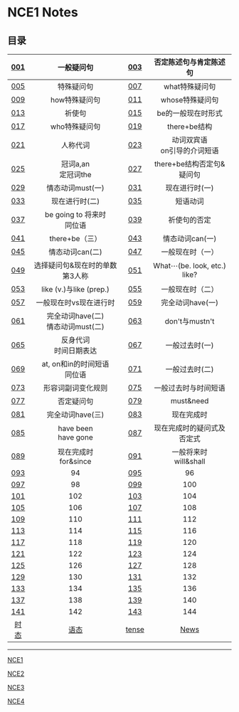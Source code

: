 # **NCE1 Notes**  
## **目录**  
| [001](https://github.com/moodHappy/HelloWorld/blob/master/NCE%20notes%20md%2FNCE%20Note1%2F001.md) | 一般疑问句 | [003](https://github.com/moodHappy/HelloWorld/blob/master/NCE%20notes%20md%2FNCE%20Note1%2F003.md) | 否定陈述句与肯定陈述句 |
|:-:|:-:|:-:|:-:|
| [005](https://github.com/moodHappy/HelloWorld/blob/master/NCE%20notes%20md%2FNCE%20Note1%2F005.md) | 特殊疑问句 | [007](https://github.com/moodHappy/HelloWorld/blob/master/NCE%20notes%20md%2FNCE%20Note1%2F007.md) | what特殊疑问句 |
| [009](https://github.com/moodHappy/HelloWorld/blob/master/NCE%20notes%20md%2FNCE%20Note1%2F009.md) | how特殊疑问句 | [011](https://github.com/moodHappy/HelloWorld/blob/master/NCE%20notes%20md%2FNCE%20Note1%2F011.md) | whose特殊疑问句 |
| [013](https://github.com/moodHappy/HelloWorld/blob/master/NCE%20notes%20md%2FNCE%20Note1%2F013.md) | 祈使句 | [015](https://github.com/moodHappy/HelloWorld/blob/master/NCE%20notes%20md%2FNCE%20Note1%2F015.md) | be的一般现在时形式 |
| [017](https://github.com/moodHappy/HelloWorld/blob/master/NCE%20notes%20md%2FNCE%20Note1%2F017.md) | who特殊疑问句 | [019](https://github.com/moodHappy/HelloWorld/blob/master/NCE%20notes%20md%2FNCE%20Note1%2F019.md) | there+be结构 |
| [021](https://github.com/moodHappy/HelloWorld/blob/master/NCE%20notes%20md%2FNCE%20Note1%2F021.md) | 人称代词 | [023](https://github.com/moodHappy/HelloWorld/blob/master/NCE%20notes%20md%2FNCE%20Note1%2F023.md) | 动词双宾语<br>on引导的介词短语 |
| [025](https://github.com/moodHappy/HelloWorld/blob/master/NCE%20notes%20md%2FNCE%20Note1%2F025.md) | 冠词a,an<br>定冠词the | [027](https://github.com/moodHappy/HelloWorld/blob/master/NCE%20notes%20md%2FNCE%20Note1%2F027.md) | there+be结构否定句&疑问句 |
| [029](https://github.com/moodHappy/HelloWorld/blob/master/NCE%20notes%20md%2FNCE%20Note1%2F029.md) | 情态动词must(一) | [031](https://github.com/moodHappy/HelloWorld/blob/master/NCE%20notes%20md%2FNCE%20Note1%2F031.md) | 现在进行时(一) |
| [033](https://github.com/moodHappy/HelloWorld/blob/master/NCE%20notes%20md%2FNCE%20Note1%2F033.md) | 现在进行时(二) | [035](https://github.com/moodHappy/HelloWorld/blob/master/NCE%20notes%20md%2FNCE%20Note1%2F035.md) | 短语动词 |
| [037](https://github.com/moodHappy/HelloWorld/blob/master/NCE%20notes%20md%2FNCE%20Note1%2F037.md) | be going to 将来时<br>同位语 | [039](https://github.com/moodHappy/HelloWorld/blob/master/NCE%20notes%20md%2FNCE%20Note1%2F039.md) | 祈使句的否定 |
| [041](https://github.com/moodHappy/HelloWorld/blob/master/NCE%20notes%20md%2FNCE%20Note1%2F041.md) | there+be（三） | [043](https://github.com/moodHappy/HelloWorld/blob/master/NCE%20notes%20md%2FNCE%20Note1%2F043.md) | 情态动词can(一) |
| [045](https://github.com/moodHappy/HelloWorld/blob/master/NCE%20notes%20md%2FNCE%20Note1%2F045.md) | 情态动词can(二) | [047](https://github.com/moodHappy/HelloWorld/blob/master/NCE%20notes%20md%2FNCE%20Note1%2F047.md) | 一般现在时（一） |
| [049](https://github.com/moodHappy/HelloWorld/blob/master/NCE%20notes%20md%2FNCE%20Note1%2F049.md) | 选择疑问句&现在时的单数第3人称 | [051](https://github.com/moodHappy/HelloWorld/blob/master/NCE%20notes%20md%2FNCE%20Note1%2F051.md) | What⋯(be. look, etc.) like?  |
| [053](https://github.com/moodHappy/HelloWorld/blob/master/NCE%20notes%20md%2FNCE%20Note1%2F053.md) | like (v.)与like (prep.)  | [055](https://github.com/moodHappy/HelloWorld/blob/master/NCE%20notes%20md%2FNCE%20Note1%2F055.md) | 一般现在时（二） |
| [057](https://github.com/moodHappy/HelloWorld/blob/master/NCE%20notes%20md%2FNCE%20Note1%2F057.md) | 一般现在时vs现在进行时 | [059](https://github.com/moodHappy/HelloWorld/blob/master/NCE%20notes%20md%2FNCE%20Note1%2F059.md) | 完全动词have(一) |
| [061](https://github.com/moodHappy/HelloWorld/blob/master/NCE%20notes%20md%2FNCE%20Note1%2F061.md) | 完全动词have(二)<br>情态动词must(二) | [063](https://github.com/moodHappy/HelloWorld/blob/master/NCE%20notes%20md%2FNCE%20Note1%2F063.md) | don't与mustn't |
| [065](https://github.com/moodHappy/HelloWorld/blob/master/NCE%20notes%20md%2FNCE%20Note1%2F065.md) | 反身代词<br>时间日期表达 | [067](https://github.com/moodHappy/HelloWorld/blob/master/NCE%20notes%20md%2FNCE%20Note1%2F067.md) | 一般过去时(一) |
| [069](https://github.com/moodHappy/HelloWorld/blob/master/NCE%20notes%20md%2FNCE%20Note1%2F069.md) | at, on和in的时间短语<br>同位语 | [071](https://github.com/moodHappy/HelloWorld/blob/master/NCE%20notes%20md%2FNCE%20Note1%2F071.md) | 一般过去时(二) |
| [073](https://github.com/moodHappy/HelloWorld/blob/master/NCE%20notes%20md%2FNCE%20Note1%2F073.md) | 形容词副词变化规则 | [075](https://github.com/moodHappy/HelloWorld/blob/master/NCE%20notes%20md%2FNCE%20Note1%2F075.md) | 一般过去时与时间短语 |
| [077](https://github.com/moodHappy/HelloWorld/blob/master/NCE%20notes%20md%2FNCE%20Note1%2F077.md) | 否定疑问句 | [079](https://github.com/moodHappy/HelloWorld/blob/master/NCE%20notes%20md%2FNCE%20Note1%2F079.md) | must&need  |
| [081](https://github.com/moodHappy/HelloWorld/blob/master/NCE%20notes%20md%2FNCE%20Note1%2F081.md) | 完全动词have(三) | [083](https://github.com/moodHappy/HelloWorld/blob/master/NCE%20notes%20md%2FNCE%20Note1%2F083.md) | 现在完成时 |
| [085](https://github.com/moodHappy/HelloWorld/blob/master/NCE%20notes%20md%2FNCE%20Note1%2F085.md) | have been<br>have gone | [087](https://github.com/moodHappy/HelloWorld/blob/master/NCE%20notes%20md%2FNCE%20Note1%2F087.md) | 现在完成时的疑问式及否定式 |
|  [089](https://github.com/moodHappy/HelloWorld/blob/master/NCE%20notes%20md%2FNCE%20Note1%2F089.md)  | 现在完成时<br>for&since | [091](https://github.com/moodHappy/HelloWorld/blob/master/NCE%20notes%20md%2FNCE%20Note1%2F091.md) | 一般将来时<br>will&shall |
| [093](https://github.com/moodHappy/HelloWorld/blob/master/NCE%20notes%20md%2FNCE%20Note1%2F93.md) | 94 | [095](https://github.com/moodHappy/HelloWorld/blob/master/NCE%20notes%20md%2FNCE%20Note1%2F95.md) | 96 |
| [097](https://github.com/moodHappy/HelloWorld/blob/master/NCE%20notes%20md%2FNCE%20Note1%2F97.md) | 98 | [099](https://github.com/moodHappy/HelloWorld/blob/master/NCE%20notes%20md%2FNCE%20Note1%2F99.md) | 100 |
| [101](https://github.com/moodHappy/HelloWorld/blob/master/NCE%20notes%20md%2FNCE%20Note1%2F101.md) | 102 | [103](https://github.com/moodHappy/HelloWorld/blob/master/NCE%20notes%20md%2FNCE%20Note1%2F103.md) | 104 |
| [105](https://github.com/moodHappy/HelloWorld/blob/master/NCE%20notes%20md%2FNCE%20Note1%2F105.md) | 106 | [107](https://github.com/moodHappy/HelloWorld/blob/master/NCE%20notes%20md%2FNCE%20Note1%2F107.md) | 108 |
| [109](https://github.com/moodHappy/HelloWorld/blob/master/NCE%20notes%20md%2FNCE%20Note1%2F109.md) | 110 | [111](https://github.com/moodHappy/HelloWorld/blob/master/NCE%20notes%20md%2FNCE%20Note1%2F111.md) | 112 |
| [113](https://github.com/moodHappy/HelloWorld/blob/master/NCE%20notes%20md%2FNCE%20Note1%2F113.md) | 114 | [115](https://github.com/moodHappy/HelloWorld/blob/master/NCE%20notes%20md%2FNCE%20Note1%2F115.md) | 116 |
| [117](https://github.com/moodHappy/HelloWorld/blob/master/NCE%20notes%20md%2FNCE%20Note1%2F117.md) | 118 | [119](https://github.com/moodHappy/HelloWorld/blob/master/NCE%20notes%20md%2FNCE%20Note1%2F119.md) | 120 |
| [121](https://github.com/moodHappy/HelloWorld/blob/master/NCE%20notes%20md%2FNCE%20Note1%2F121.md) | 122 | [123](https://github.com/moodHappy/HelloWorld/blob/master/NCE%20notes%20md%2FNCE%20Note1%2F123.md) | 124 |
| [125](https://github.com/moodHappy/HelloWorld/blob/master/NCE%20notes%20md%2FNCE%20Note1%2F125.md) | 126 | [127](https://github.com/moodHappy/HelloWorld/blob/master/NCE%20notes%20md%2FNCE%20Note1%2F127.md) | 128 |
| [129](https://github.com/moodHappy/HelloWorld/blob/master/NCE%20notes%20md%2FNCE%20Note1%2F129.md) | 130 | [131](https://github.com/moodHappy/HelloWorld/blob/master/NCE%20notes%20md%2FNCE%20Note1%2F131.md) | 132 |
| [133](https://github.com/moodHappy/HelloWorld/blob/master/NCE%20notes%20md%2FNCE%20Note1%2F133.md) | 134 | [135](https://github.com/moodHappy/HelloWorld/blob/master/NCE%20notes%20md%2FNCE%20Note1%2F135.md) | 136 |
| [137](https://github.com/moodHappy/HelloWorld/blob/master/NCE%20notes%20md%2FNCE%20Note1%2F137.md) | 138 | [139](https://github.com/moodHappy/HelloWorld/blob/master/NCE%20notes%20md%2FNCE%20Note1%2F139.md) | 140 |
| [141](https://github.com/moodHappy/HelloWorld/blob/master/NCE%20notes%20md%2FNCE%20Note1%2F141.md) | 142 | [143](https://github.com/moodHappy/HelloWorld/blob/master/NCE%20notes%20md%2FNCE%20Note1%2F143.md) | 144 |
|  [时态](https://github.com/moodHappy/HelloWorld/blob/master/NCE%20notes%20md%2FNCE%20Note1%2F%E6%97%B6%E6%80%81.md)   |  [语态](https://github.com/moodHappy/HelloWorld/blob/master/NCE%20notes%20md%2FNCE%20Note1%2F%E8%AF%AD%E6%80%81.md)   |  [tense](https://github.com/moodHappy/HelloWorld/blob/master/NCE%20notes%20md%2FNCE%20Note1%2Ftense.md)   | [News](https://github.com/moodHappy/HelloWorld/blob/master/NCE%20notes%20md%2FNCE%20Note1%2FNews.md) |




---
[NCE1](https://github.com/moodHappy/HelloWorld/blob/master/NCE%20notes%20md%2FNCE%20Note1%2FTable%20of%20contents.md)  

[NCE2](https://github.com/moodHappy/HelloWorld/blob/master/NCE%20notes%20md%2FNCE%20Note2%2FTable%20of%20contents.md)

[NCE3](https://github.com/moodHappy/HelloWorld/blob/master/NCE%20notes%20md%2FNCE%20Note3%2FTable%20of%20contents.md)

[NCE4](https://github.com/moodHappy/HelloWorld/blob/master/NCE%20notes%20md%2FNCE%20Note4%2FTable%20of%20contents.md)
